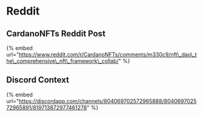 # Reddit

## CardanoNFTs Reddit Post

{% embed url="https://www.reddit.com/r/CardanoNFTs/comments/m330c9/nft\_dao\_the\_comprehensive\_nft\_framework\_collab/" %}

## Discord Context

{% embed url="https://discordapp.com/channels/804069702572965888/804069702572965891/819713872977461278" %}



